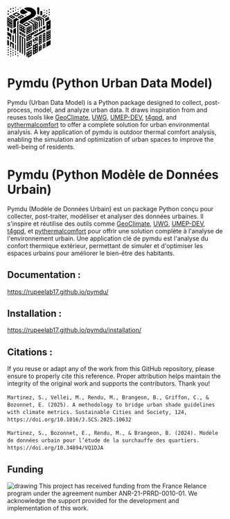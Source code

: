 <img src="figures/logo-pymdu.png" alt="drawing" width="100"/>

# Pymdu (Python Urban Data Model)

Pymdu (Urban Data Model) is a Python package designed to collect, post-process, model, and analyze urban data. It draws
inspiration from and reuses tools like [GeoClimate][4], [UWG][3], [UMEP-DEV][2], [t4gpd][1], and [pythermalcomfort][5]
to offer a complete
solution for urban environmental analysis. A key application of pymdu is outdoor thermal comfort analysis, enabling the
simulation and optimization of urban spaces to improve the well-being of residents.

# Pymdu (Python Modèle de Données Urbain)

Pymdu (Modèle de Données Urbain) est un package Python conçu pour collecter, post-traiter, modéliser et analyser des
données urbaines. Il s'inspire et réutilise des outils comme [GeoClimate][4], [UWG][3], [UMEP-DEV][2], [t4gpd][1],
et [pythermalcomfort][5] pour
offrir une solution complète à l'analyse de l'environnement urbain. Une application clé de pymdu est l'analyse du
confort thermique extérieur, permettant de simuler et d'optimiser les espaces urbains pour améliorer le bien-être des
habitants.

## Documentation :

https://rupeelab17.github.io/pymdu/

## Installation :

https://rupeelab17.github.io/pymdu/installation/

## Citations :

If you reuse or adapt any of the work from this GitHub repository, please ensure to properly cite this reference. Proper
attribution helps maintain the integrity of the original work and supports the contributors.
Thank you!

```Martinez, S., Vellei, M., Rendu, M., Brangeon, B., Griffon, C., & Bozonnet, E. (2025). A methodology to bridge urban shade guidelines with climate metrics. Sustainable Cities and Society, 124, https://doi.org/10.1016/J.SCS.2025.10632```

```Martinez, S., Bozonnet, E., Rendu, M., & Brangeon, B. (2024). Modèle de données urbain pour l’étude de la surchauffe des quartiers. https://doi.org/10.34894/VQ1DJA```


[1]: https://github.com/thomas-leduc/t4gpd

[2]: https://github.com/UMEP-dev/UMEP

[3]: https://urbanmicroclimate.scripts.mit.edu/umc.php

[4]: https://github.com/orbisgis/geoclimate

[5]: https://github.com/CenterForTheBuiltEnvironment/pythermalcomfort

## Funding
<img src="figures/Logo_France_Relance_vert.png" alt="drawing" width="80"/>
This project has received funding from the France Relance program under the agreement number ANR-21-PRRD-0010-01.  
We acknowledge the support provided for the development and implementation of this work.

